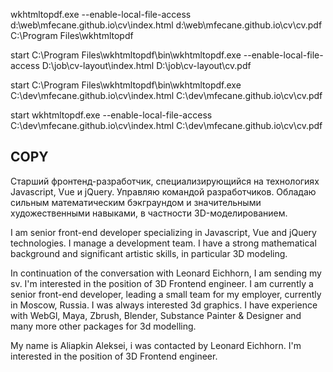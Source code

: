 wkhtmltopdf.exe --enable-local-file-access d:\web\mfecane.github.io\cv\index.html d:\web\mfecane.github.io\cv\cv.pdf
C:\Program Files\wkhtmltopdf

start C:\Program Files\wkhtmltopdf\bin\wkhtmltopdf.exe --enable-local-file-access D:\job\cv-layout\index.html D:\job\cv-layout\cv.pdf

start C:\Program Files\wkhtmltopdf\bin\wkhtmltopdf.exe C:\dev\mfecane.github.io\cv\index.html C:\dev\mfecane.github.io\cv\cv.pdf

start wkhtmltopdf.exe --enable-local-file-access C:\dev\mfecane.github.io\cv\index.html C:\dev\mfecane.github.io\cv\cv.pdf

## COPY

Старший фронтенд-разработчик, специализирующийся на технологиях Javascript, Vue и jQuery. Управляю командой разработчиков. Обладаю сильным математическим бэкграундом и значительными художественными навыками, в частности 3D-моделированием.

I am senior front-end developer specializing in Javascript, Vue and jQuery technologies. I manage a development team. I have a strong mathematical background and significant artistic skills, in particular 3D modeling.

In continuation of the conversation with Leonard Eichhorn, I am sending my sv. I'm interested in the position of 3D Frontend engineer. I am currently a senior front-end developer, leading a small team for my employer, currently in Moscow, Russia. I was always interested 3d graphics. I have experience with WebGl, Maya, Zbrush, Blender, Substance Painter & Designer and many more other packages for 3d modelling.

My name is Aliapkin Aleksei, i was contacted by Leonard Eichhorn. I'm interested in the position of 3D Frontend engineer.
